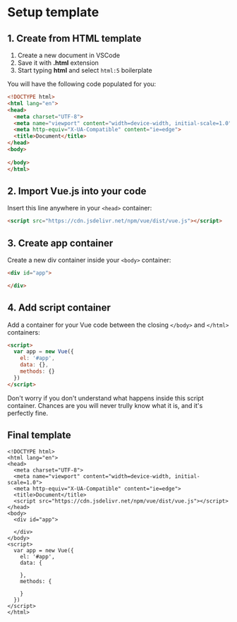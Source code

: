 # Setup template

<!-- > TODO:
We are starting to work with vue.js and it requires a setup. -->

## 1. Create from HTML template

1. Create a new document in VSCode
2. Save it with **.html** extension
3. Start typing **html** and select `html:5` boilerplate

You will have the following code populated for you:
```html
<!DOCTYPE html>
<html lang="en">
<head>
  <meta charset="UTF-8">
  <meta name="viewport" content="width=device-width, initial-scale=1.0">
  <meta http-equiv="X-UA-Compatible" content="ie=edge">
  <title>Document</title>
</head>
<body>
  
</body>
</html>
```
## 2. Import Vue.js into your code

Insert this line anywhere in your `<head>` container:

```html
<script src="https://cdn.jsdelivr.net/npm/vue/dist/vue.js"></script>
```

## 3. Create app container

Create a new div container inside your `<body>` container:

```html
<div id="app">

</div>
```

## 4. Add script container

Add a container for your Vue code between the closing `</body>` and `</html>` containers:

```html
<script>
  var app = new Vue({
    el: '#app',
    data: {},
    methods: {}
  })
</script>
```

Don't worry if you don't understand what happens inside this script container. Chances are you will never trully know what it is, and it's perfectly fine.

## Final template

```html{8,11,15-25}
<!DOCTYPE html>
<html lang="en">
<head>
  <meta charset="UTF-8">
  <meta name="viewport" content="width=device-width, initial-scale=1.0">
  <meta http-equiv="X-UA-Compatible" content="ie=edge">
  <title>Document</title>
  <script src="https://cdn.jsdelivr.net/npm/vue/dist/vue.js"></script>
</head>
<body>
  <div id="app">

  </div>
</body>
<script>
  var app = new Vue({
    el: '#app',
    data: {

    },
    methods: {

    }
  })
</script>
</html>
```





<!--## Sample case
Imagine you are designing an online store and you want to prototype the checkout experience. One of the essential UI elements you need is a shopping cart icon that indicates how many items a user currently has prepared for checkout:

![cart](./img/img-cart.png)

For this UI to display correct number of items in cart and react to user's actions you need to:
1. **Store** the number in your code
2. **Display** the number in your UI
3. **Track** user's actions to initiate the change
4. **Change** the number depending on user's actions -->

<!-- ## Variables

Variable is a container with value and a name. You define the name yourself and use it then to access the value. -->

<!-- This section covers the very of programming: data — what you do with it and what types there are.
* programming is reading and writing data essentially.
* to read and write you need to store it somewhere
* data is stored as a container with a name and a value
* with the name you read the value, and with name you change it  -->